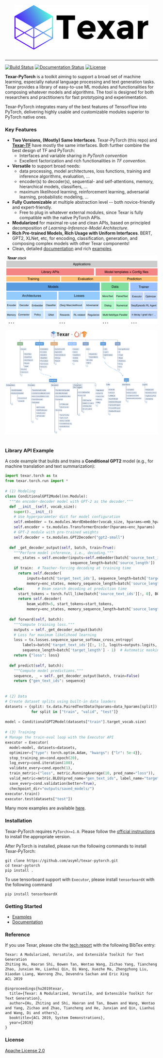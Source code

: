 
<div align="center">
   <img src="./docs/_static/img/logo_h_035.png"><br><br>
</div>
 
-----------------

[![Build Status](https://travis-ci.org/asyml/texar-pytorch.svg?branch=master)](https://travis-ci.org/asyml/texar-pytorch)
[![Documentation Status](https://readthedocs.org/projects/texar-pytorch/badge/?version=latest)](https://texar-pytorch.readthedocs.io/en/latest/?badge=latest)
[![License](https://img.shields.io/badge/license-Apache%202.0-blue.svg)](https://github.com/asyml/texar-pytorch/blob/master/LICENSE)
 

**Texar-PyTorch** is a toolkit aiming to support a broad set of machine learning, especially natural language processing and text generation tasks. Texar provides a library of easy-to-use ML modules and functionalities for composing whatever models and algorithms. The tool is designed for both researchers and practitioners for fast prototyping and experimentation.

Texar-PyTorch integrates many of the best features of TensorFlow into PyTorch, delivering highly usable and customizable modules superior to PyTorch native ones. 

### Key Features
* **Two Versions, (Mostly) Same Interfaces**. Texar-PyTorch (this repo) and **[Texar-TF](https://github.com/asyml/texar)** have mostly the same interfaces. Both further combine the best design of TF and PyTorch:
  - Interfaces and variable sharing in *PyTorch convention*
  - Excellent factorization and rich functionalities in *TF convention*.
* **Versatile** to support broad needs:
   - data processing, model architectures, loss functions, training and inference algorithms, evaluation, ...
   - encoder(s) to decoder(s), sequential- and self-attentions, memory, hierarchical models, classifiers, ... 
   - maximum likelihood learning, reinforcement learning, adversarial learning, probabilistic modeling, ... 
* **Fully Customizable** at multiple abstraction level -- both novice-friendly and expert-friendly. 
  - Free to plug in whatever external modules, since Texar is fully compatible with the native PyTorch APIs. 
* **Modularized** for maximal re-use and clean APIs, based on principled decomposition of *Learning-Inference-Model Architecture*. 
* **Rich Pre-trained Models, Rich Usage with Uniform Interfaces**. BERT, GPT2, XLNet, etc, for encoding, classification, generation, and composing complex models with other Texar components!
* Clean, detailed [documentation](https://texar-pytorch.readthedocs.io) and rich [examples](./examples).

<div align="center">
   <img src="./docs/_static/img/texar_stack.png"><br><br>
</div> 

<div align="center">
   <img src="./docs/_static/img/texar_modules_big.png"><br><br>
</div> 


### Library API Example
A code example that builds and trains a **Conditional GPT2** model (e.g., for machine translation and text summarization):
```python
import texar.torch as tx
from texar.torch.run import *

# (1) Modeling
class ConditionalGPT2Model(nn.Module):
  """An encoder-decoder model with GPT-2 as the decoder."""
  def __init__(self, vocab_size):
    super().__init__()
    # Use hyperparameter dict for model configuration
    self.embedder = tx.modules.WordEmbedder(vocab_size, hparams=emb_hparams)
    self.encoder = tx.modules.TransformerEncoder(hparams=enc_hparams)
    # GPT-2 module with pre-trained weights
    self.decoder = tx.modules.GPT2Decoder("gpt2-small")

  def _get_decoder_output(self, batch, train=True):
    """Perform model inference, i.e., decoding."""
    enc_states = self.encoder(inputs=self.embedder(batch['source_text_ids']),
                              sequence_length=batch['source_length'])
    if train:  # Teacher-forcing decoding at training time
      return self.decoder(
          inputs=batch['target_text_ids'], sequence_length=batch['target_length'] - 1,
          memory=enc_states, memory_sequence_length=batch['source_length'])
    else:      # Beam search decoding at prediction time
      start_tokens = torch.full_like(batch['source_text_ids'][:, 0], BOS)
      return self.decoder(
          beam_width=5, start_tokens=start_tokens,
          memory=enc_states, memory_sequence_length=batch['source_length'])

  def forward(self, batch):
    """Compute training loss."""
    outputs = self._get_decoder_output(batch)
    # Loss for maximum likelihood learning
    loss = tx.losses.sequence_sparse_softmax_cross_entropy(
        labels=batch['target_text_ids'][:, 1:], logits=outputs.logits,
        sequence_length=batch['target_length'] - 1)  # Automatic masking
    return {"loss": loss}

  def predict(self, batch):
    """Compute model predictions."""
    sequence, _ = self._get_decoder_output(batch, train=False)
    return {"gen_text_ids": sequence}

  
# (2) Data
# Create dataset splits using built-in data loaders
datasets = {split: tx.data.PairedTextData(hparams=data_hparams[split])
            for split in ["train", "valid", "test"]}

model = ConditionalGPT2Model(datasets["train"].target_vocab.size)

# (3) Training
# Manage the train-eval loop with the Executor API
executor = Executor(
  model=model, datasets=datasets,
  optimizer={"type": torch.optim.Adam, "kwargs": {"lr": 5e-4}},
  stop_training_on=cond.epoch(20),
  log_every=cond.iteration(100),
  validate_every=cond.epoch(1),
  train_metric=("loss", metric.RunningAverage(10, pred_name="loss")),
  valid_metric=metric.BLEU(pred_name="gen_text_ids", label_name="target_text_ids"),
  save_every=cond.validation(better=True),
  checkpoint_dir="outputs/saved_models/")
executor.train()
executor.test(datasets["test"])
```
Many more examples are available [here](./examples).


### Installation
Texar-PyTorch requires `PyTorch>=1.0`. Please follow the [official instructions](https://pytorch.org/get-started/locally/#start-locally) to install the appropriate version.

After PyTorch is installed, please run the following commands to install Texar-PyTorch:
```
git clone https://github.com/asyml/texar-pytorch.git 
cd texar-pytorch
pip install .
```

To use tensorboard support with `Executor`, please install `tensorboardX` with the following command

```commandline
pip install tensorboardX
```

### Getting Started
* [Examples](./examples)
* [Documentation](https://texar-pytorch.readthedocs.io)


### Reference
If you use Texar, please cite the [tech report](https://arxiv.org/abs/1809.00794) with the following BibTex entry:
```
Texar: A Modularized, Versatile, and Extensible Toolkit for Text Generation
Zhiting Hu, Haoran Shi, Bowen Tan, Wentao Wang, Zichao Yang, Tiancheng Zhao, Junxian He, Lianhui Qin, Di Wang, Xuezhe Ma, Zhengzhong Liu, Xiaodan Liang, Wanrong Zhu, Devendra Sachan and Eric Xing
ACL 2019

@inproceedings{hu2019texar,
  title={Texar: A Modularized, Versatile, and Extensible Toolkit for Text Generation},
  author={Hu, Zhiting and Shi, Haoran and Tan, Bowen and Wang, Wentao and Yang, Zichao and Zhao, Tiancheng and He, Junxian and Qin, Lianhui and Wang, Di and others},
  booktitle={ACL 2019, System Demonstrations},
  year={2019}
}
```

### License
[Apache License 2.0](./LICENSE)
